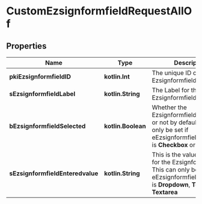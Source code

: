 
# CustomEzsignformfieldRequestAllOf

## Properties
Name | Type | Description | Notes
------------ | ------------- | ------------- | -------------
**pkiEzsignformfieldID** | **kotlin.Int** | The unique ID of the Ezsignformfield |  [optional]
**sEzsignformfieldLabel** | **kotlin.String** | The Label for the Ezsignformfield |  [optional]
**bEzsignformfieldSelected** | **kotlin.Boolean** | Whether the Ezsignformfield is selected or not by default.  This can only be set if eEzsignformfieldgroupType is **Checkbox** or **Radio** |  [optional]
**sEzsignformfieldEnteredvalue** | **kotlin.String** | This is the value enterred for the Ezsignformfield  This can only be set if eEzsignformfieldgroupType is **Dropdown**, **Text** or **Textarea** |  [optional]



